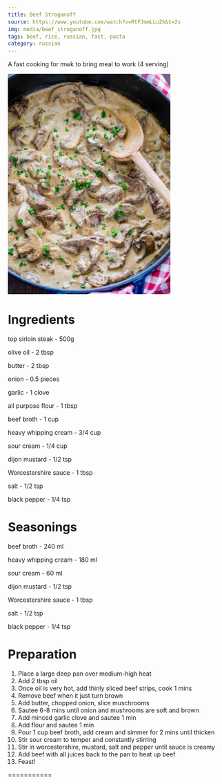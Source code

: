 ```yaml
---
title: Beef Stroganoff
source: https://www.youtube.com/watch?v=RtFJmmLLuZk&t=2s
img: media/beef_stroganoff.jpg
tags: beef, rice, russian, fast, pasta
category: russian
---
```


A fast cooking for mwk to bring meal to work (4 serving)

![Beef Stroganoff](media/beef_stroganoff.JPG)

Ingredients 
===========
top sirloin steak - 500g

olive oil - 2 tbsp

butter - 2 tbsp

onion - 0.5 pieces

garlic - 1 clove

all purpose flour - 1 tbsp

beef broth - 1 cup

heavy whipping cream - 3/4 cup

sour cream - 1/4 cup

dijon mustard - 1/2 tsp

Worcestershire sauce - 1 tbsp

salt - 1/2 tsp

black pepper - 1/4 tsp

Seasonings
===========
beef broth - 240 ml

heavy whipping cream - 180 ml

sour cream - 60 ml

dijon mustard - 1/2 tsp

Worcestershire sauce - 1 tbsp

salt - 1/2 tsp

black pepper - 1/4 tsp

Preparation
===========

1. Place a large deep pan over medium-high heat
2. Add 2 tbsp oil
3. Once oil is very hot, add thinly sliced beef strips, cook 1 mins
4. Remove beef when it just turn brown
5. Add butter, chopped onion, slice muschrooms
6. Sautee 6-8 mins until onion and mushrooms are soft and brown
7. Add minced garlic clove and sautee 1 min
8. Add flour and sautee 1 min
9. Pour 1 cup beef broth, add cream and simmer for 2 mins until thicken
10. Stir sour cream to temper and constantly stirring
11. Stir in worcestershire, mustard, salt and pepper until sauce is creamy
12. Add beef with all juices back to the pan to heat up beef
13. Feast!

===========
